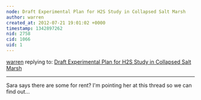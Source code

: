 ```yaml
---
node: Draft Experimental Plan for H2S Study in Collapsed Salt Marsh
author: warren
created_at: 2012-07-21 19:01:02 +0000
timestamp: 1342897262
nid: 2758
cid: 1066
uid: 1
---
```




[warren](../profile/warren) replying to: [Draft Experimental Plan for H2S Study in Collapsed Salt Marsh](../notes/deepwinter/7-11-2012/draft-experimental-plan-h2s-study-collapsed-salt-marsh)

----
Sara says there are some for rent? I'm pointing her at this thread so we can find out...